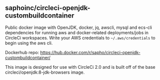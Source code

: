## saphoinc/circleci-openjdk-custombuildcontainer
Public docker image with OpenJDK, docker, jq, awscli, mysql and ecs-cli dependencies for running aws and docker-related deployments/jobs in CircleCi workspaces. Write your AWS credentials to `~/.aws/credentials`
to begin using the aws cli.

Dockerhub repo: https://hub.docker.com/r/sapho/circleci-openjdk-custombuildcontainer/

This image is designed for use with CircleCi 2.0 and is built off of the base circleci/openjdk:8-jdk-browsers image.
